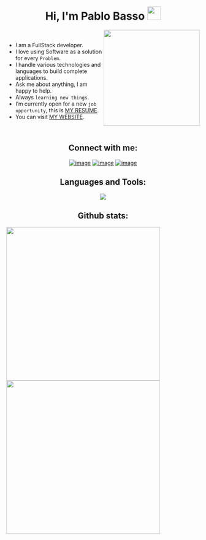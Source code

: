 <h1 align="center">
  Hi, I'm Pablo Basso 
  <img src="https://media.giphy.com/media/hvRJCLFzcasrR4ia7z/giphy.gif" width="35"/>
</h1>
<picture>
  <source media="(max-width: 768px)" srcset="">
  <img align="right" src="https://github.com/7oSkaaa/7oSkaaa/blob/main/Images/Right_Side.gif?raw=true" width="250px"/>
</picture>

<br>

- I am a FullStack developer.  
- I love using Software as a solution for every `Problem`.  
- I handle various technologies and languages to build complete applications.  
- Ask me about anything, I am happy to help.  
- Always `learning new things`.  
- I’m currently open for a new `job opportunity`, this is [MY RESUME](http://).  
- You can visit [MY WEBSITE](https://).  

<br>
<h2 align="center">Connect with me:</h2>
<div align="center"
>


[![image](https://skillicons.dev/icons?i=linkedin)](https://www.linkedin.com/in/pablo-basso-40b93b34b/)
[![image](https://skillicons.dev/icons?i=gmail)](mailto:produtor.pablobasso25@gmail.com)
[![image](https://skillicons.dev/icons?i=instagram)](https://www.instagram.com/pablobasso25/)
</div>

<h2 align="center">Languages and Tools:</h2>

<p align="center">
  <a align="center" href="https://skillicons.dev">
    <img src="https://skillicons.dev/icons?i=html,css,react,py,bootstrap,tailwind,php,js,github,git,cpp,vscode,=10" />
  </a>
</p>
<div>
<h2  align="center">Github stats:</h2> 

<a href="https://github.com/pablobasso25">
  <img src="https://github-readme-stats.vercel.app/api?username=pablobasso25&show_icons=true&theme=tokyonight&hide_border=true&locale=en" width="400"/>
</a>

<a href="https://github.com/pablobasso25">
  <img src="https://github-readme-streak-stats.herokuapp.com/?user=pablobasso25&theme=material-palenight" width="400"/>
</a>
</div>
